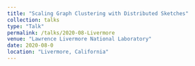 ```yaml
---
title: "Scaling Graph Clustering with Distributed Sketches"
collection: talks
type: "Talk"
permalink: /talks/2020-08-Livermore
venue: "Lawrence Livermore National Laboratory"
date: 2020-08-0
location: "Livermore, California"
---
```


